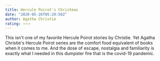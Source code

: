 ```yaml
---
title: Hercule Poirot's Christmas
date: "2020-05-26T05:20:56Z"
author: Agatha Christie
rating: ⭐⭐⭐
---
```


<style>

</style>

This isn't one of my favorite Hercule Poirot stories by Christie. Yet Agatha Christie's Hercule Poirot series are the comfort food equivalent of books when it comes to me. And the dose of escape, nostalgia and familiarity is exactly what I needed in this dumpster fire that is the covid-19 pandemic.